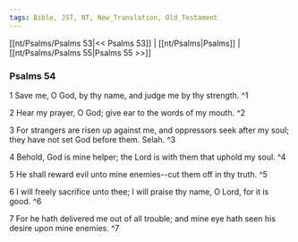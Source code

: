 ```yaml
---
tags: Bible, JST, NT, New_Translation, Old_Testament
---
```


[[nt/Psalms/Psalms 53|<< Psalms 53]] | [[nt/Psalms|Psalms]] | [[nt/Psalms/Psalms 55|Psalms 55 >>]]

### Psalms 54

1 Save me, O God, by thy name, and judge me by thy strength.  ^1

2 Hear my prayer, O God; give ear to the words of my mouth.  ^2

3 For strangers are risen up against me, and oppressors seek after my soul; they have not set God before them. Selah.  ^3

4 Behold, God is mine helper; the Lord is with them that uphold my soul.  ^4

5 He shall reward evil unto mine enemies\--cut them off in thy truth.  ^5

6 I will freely sacrifice unto thee; I will praise thy name, O Lord, for it is good.  ^6

7 For he hath delivered me out of all trouble; and mine eye hath seen his desire upon mine enemies.  ^7

 
